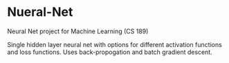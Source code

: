 # Nueral-Net
Neural Net project for Machine Learning (CS 189)

Single hidden layer neural net with options for different activation functions and loss functions. Uses back-propogation and batch gradient descent. 
